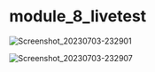 # module_8_livetest

![Screenshot_20230703-232901](https://github.com/Mahibulhassan/Ostad-Online-Learning/assets/47428111/db5db626-5150-4702-9bac-b73a599fb850)

![Screenshot_20230703-232907](https://github.com/Mahibulhassan/Ostad-Online-Learning/assets/47428111/ff884711-cc63-4570-a171-1036aab6c9cf)

